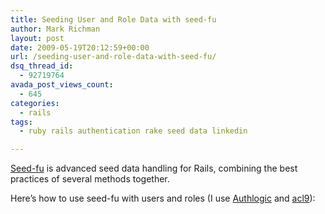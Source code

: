 ```yaml
---
title: Seeding User and Role Data with seed-fu
author: Mark Richman
layout: post
date: 2009-05-19T20:12:59+00:00
url: /seeding-user-and-role-data-with-seed-fu/
dsq_thread_id:
  - 92719764
avada_post_views_count:
  - 645
categories:
  - rails
tags:
  - ruby rails authentication rake seed data linkedin

---
```

<a title="seed-fu" href="http://github.com/mbleigh/seed-fu/tree/master" target="_blank">Seed-fu</a> is <span id="repository_description">advanced seed data handling for Rails, combining the best practices of several methods together.</span>

Here&#8217;s how to use seed-fu with users and roles (I use <a title="Authlogic" href="http://github.com/binarylogic/authlogic/tree/master" target="_blank">Authlogic</a> and <a title="acl9" href="http://github.com/be9/acl9/tree/master" target="_blank">acl9</a>):